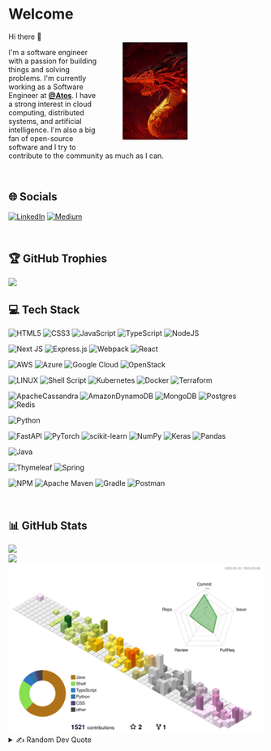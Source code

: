 # Welcome
<div style="overflow: auto; width: 80%">
<img align="right" src="artifacts/mech-drgn.jpeg" width="128" height="192" vspace="20px" hspace="50px"/>
Hi there 👋

I'm a software engineer with a passion for building things and solving problems. I'm currently working as a Software Engineer at [**@Atos**](https://atos.net/en/). I have a strong interest in cloud computing, distributed systems, and artificial intelligence. I'm also a big fan of open-source software and I try to contribute to the community as much as I can.
</div>

<br />

## 🌐 Socials
[![LinkedIn](https://img.shields.io/badge/LinkedIn-%230077B5.svg?logo=linkedin&logoColor=white)](https://linkedin.com/in/souyama)
[![Medium](https://img.shields.io/badge/Medium-12100E?logo=medium&logoColor=white)](https://medium.com/@souyama)

<br />

## 🏆 GitHub Trophies

<picture>
<source
  srcset="https://github-profile-trophy.vercel.app/?username=sansmoraxz&theme=radical&no-frame=true&no-bg=true&column=-1"
  media="(prefers-color-scheme: dark)"
/>
<source
  srcset="https://github-profile-trophy.vercel.app/?username=sansmoraxz&theme=flat&no-frame=true&no-bg=true&column=-1"
  media="(prefers-color-scheme: light), (prefers-color-scheme: no-preference)"
/>
<img src="https://github-profile-trophy.vercel.app/?username=sansmoraxz&theme=flat&no-frame=true&no-bg=true&column=-1" />
</picture>

<br />

## 💻 Tech Stack
![HTML5](https://img.shields.io/badge/html5-%23E34F26.svg?style=for-the-badge&logo=html5&logoColor=white)
![CSS3](https://img.shields.io/badge/css3-%231572B6.svg?style=for-the-badge&logo=css3&logoColor=white)
![JavaScript](https://img.shields.io/badge/javascript-%23323330.svg?style=for-the-badge&logo=javascript&logoColor=%23F7DF1E)
![TypeScript](https://img.shields.io/badge/typescript-%23007ACC.svg?style=for-the-badge&logo=typescript&logoColor=white)
![NodeJS](https://img.shields.io/badge/node.js-6DA55F?style=for-the-badge&logo=node.js&logoColor=white)

![Next JS](https://img.shields.io/badge/Next-black?style=for-the-badge&logo=next.js&logoColor=white)
![Express.js](https://img.shields.io/badge/express.js-%23404d59.svg?style=for-the-badge&logo=express&logoColor=%2361DAFB)
![Webpack](https://img.shields.io/badge/webpack-%238DD6F9.svg?style=for-the-badge&logo=webpack&logoColor=black)
![React](https://img.shields.io/badge/react-%2320232a.svg?style=for-the-badge&logo=react&logoColor=%2361DAFB)

![AWS](https://img.shields.io/badge/AWS-%23FF9900.svg?style=for-the-badge&logo=amazon-aws&logoColor=white)
![Azure](https://img.shields.io/badge/azure-%230072C6.svg?style=for-the-badge&logo=azure-devops&logoColor=white)
![Google Cloud](https://img.shields.io/badge/Google%20Cloud-%234285F4.svg?style=for-the-badge&logo=google-cloud&logoColor=white)
![OpenStack](https://img.shields.io/badge/Openstack-%23f01742.svg?style=for-the-badge&logo=openstack&logoColor=white)

![LINUX](https://img.shields.io/badge/Linux-FCC624?style=for-the-badge&logo=linux&logoColor=black)
![Shell Script](https://img.shields.io/badge/shell_script-%23121011.svg?style=for-the-badge&logo=gnu-bash&logoColor=white)
![Kubernetes](https://img.shields.io/badge/kubernetes-%23326ce5.svg?style=for-the-badge&logo=kubernetes&logoColor=white)
![Docker](https://img.shields.io/badge/docker-%230db7ed.svg?style=for-the-badge&logo=docker&logoColor=white)
![Terraform](https://img.shields.io/badge/terraform-%235835CC.svg?style=for-the-badge&logo=terraform&logoColor=white) 

![ApacheCassandra](https://img.shields.io/badge/cassandra-%231287B1.svg?style=for-the-badge&logo=apache-cassandra&logoColor=white)
![AmazonDynamoDB](https://img.shields.io/badge/Amazon%20DynamoDB-4053D6?style=for-the-badge&logo=Amazon%20DynamoDB&logoColor=white)
![MongoDB](https://img.shields.io/badge/MongoDB-%234ea94b.svg?style=for-the-badge&logo=mongodb&logoColor=white)
![Postgres](https://img.shields.io/badge/postgres-%23316192.svg?style=for-the-badge&logo=postgresql&logoColor=white)
![Redis](https://img.shields.io/badge/redis-%23DD0031.svg?style=for-the-badge&logo=redis&logoColor=white)

![Python](https://img.shields.io/badge/python-3670A0?style=for-the-badge&logo=python&logoColor=ffdd54)

![FastAPI](https://img.shields.io/badge/FastAPI-005571?style=for-the-badge&logo=fastapi)
![PyTorch](https://img.shields.io/badge/PyTorch-%23EE4C2C.svg?style=for-the-badge&logo=PyTorch&logoColor=white)
![scikit-learn](https://img.shields.io/badge/scikit--learn-%23F7931E.svg?style=for-the-badge&logo=scikit-learn&logoColor=white)
![NumPy](https://img.shields.io/badge/numpy-%23013243.svg?style=for-the-badge&logo=numpy&logoColor=white)
![Keras](https://img.shields.io/badge/Keras-%23D00000.svg?style=for-the-badge&logo=Keras&logoColor=white)
![Pandas](https://img.shields.io/badge/pandas-%23150458.svg?style=for-the-badge&logo=pandas&logoColor=white)

![Java](https://img.shields.io/badge/java-%23ED8B00.svg?style=for-the-badge&logo=java&logoColor=white)

![Thymeleaf](https://img.shields.io/badge/Thymeleaf-%23005C0F.svg?style=for-the-badge&logo=Thymeleaf&logoColor=white)
![Spring](https://img.shields.io/badge/spring-%236DB33F.svg?style=for-the-badge&logo=spring&logoColor=white)

![NPM](https://img.shields.io/badge/NPM-%23000000.svg?style=for-the-badge&logo=npm&logoColor=white)
![Apache Maven](https://img.shields.io/badge/Apache%20Maven-C71A36?style=for-the-badge&logo=Apache%20Maven&logoColor=white)
![Gradle](https://img.shields.io/badge/Gradle-02303A.svg?style=for-the-badge&logo=Gradle&logoColor=white)
![Postman](https://img.shields.io/badge/Postman-FF6C37?style=for-the-badge&logo=postman&logoColor=white) 

<br />

## 📊 GitHub Stats


<!-- GitHub Stats -->
<picture>
<source
  srcset="https://github-readme-stats.vercel.app/api?username=sansmoraxz&theme=radical&bg_color=00000000&hide_border=true&include_all_commits=true&count_private=true&show_icons=true"
  media="(prefers-color-scheme: dark)"
/>
<source
  srcset="https://github-readme-stats.vercel.app/api?username=sansmoraxz&theme=default&bg_color=00000000&hide_border=true&include_all_commits=true&count_private=true&show_icons=true"
  media="(prefers-color-scheme: light), (prefers-color-scheme: no-preference)"
/>
<img src="https://github-readme-stats.vercel.app/api?username=sansmoraxz&theme=default&bg_color=00000000&hide_border=true&include_all_commits=true&count_private=true&show_icons=true" />
</picture>

<br/>

<!-- Streak Stats -->
<picture>
<source
  srcset="https://github-readme-streak-stats.herokuapp.com/?user=sansmoraxz&theme=radical&background=00000000&hide_border=true"
  media="(prefers-color-scheme: dark)"
/>
<source
  srcset="https://github-readme-streak-stats.herokuapp.com/?user=sansmoraxz&theme=buefy&background=00000000&hide_border=true"
  media="(prefers-color-scheme: light), (prefers-color-scheme: no-preference)"
/>
<img src="https://github-readme-streak-stats.herokuapp.com/?user=sansmoraxz&theme=buefy&background=00000000&hide_border=true" />
</picture>

<br/>

<!-- 3d contribution graph -->
<picture>
<source
  srcset="profile-3d-contrib/profile-transparent-radial.svg"
  media="(prefers-color-scheme: dark)"
/>
<source
  srcset="profile-3d-contrib/profile-transparent-season.svg"
  media="(prefers-color-scheme: light), (prefers-color-scheme: no-preference)"
/>
<img src="profile-3d-contrib/profile-transparent-season.svg" />
</picture>

<br/>

<details>
   <summary>✍️ Random Dev Quote</summary>
  
   <br/>

   <picture>
      <source
      srcset="https://quotes-github-readme.vercel.app/api?theme=dark&type=horizontal"
      media="(prefers-color-scheme: dark)"
      />
      <source
      srcset="https://quotes-github-readme.vercel.app/api?theme=light&type=horizontal"
      media="(prefers-color-scheme: light), (prefers-color-scheme: no-preference)"
      />
      <img src="https://quotes-github-readme.vercel.app/api?theme=light&type=horizontal" />
   </picture>
</details>


<!-- Proudly created with GPRM ( https://gprm.itsvg.in ) -->

<!--
**sansmoraxz/sansmoraxz** is a ✨ _special_ ✨ repository because its `README.md` (this file) appears on your GitHub profile.

Here are some ideas to get you started:

- 🔭 I’m currently working on ...
- 🌱 I’m currently learning ...
- 👯 I’m looking to collaborate on ...
- 🤔 I’m looking for help with ...
- 💬 Ask me about ...
- 📫 How to reach me: ...
- 😄 Pronouns: ...
- ⚡ Fun fact: ...
-->
